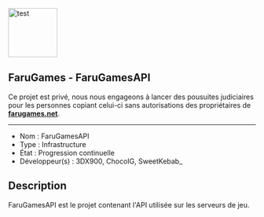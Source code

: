 <img src="https://i.goopics.net/x8mAQ.png" alt="test" width="100" height="100" />

## FaruGames - FaruGamesAPI

Ce projet est privé, nous nous engageons à lancer des pousuites judiciaires pour les personnes copiant celui-ci sans autorisations des propriétaires de [**farugames.net**](http://farugames.net).

------------------------------------

- Nom : FaruGamesAPI
- Type : Infrastructure
- État : Progression continuelle
- Développeur(s) : 3DX900, ChocoIG, SweetKebab_

## Description
FaruGamesAPI est le projet contenant l'API utilisée sur les serveurs de jeu.